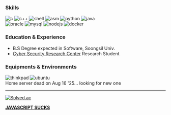 ### Skills
![c](https://img.shields.io/badge/C99-00599c?logo=c&logoColor=white)
![c++](https://img.shields.io/badge/C%2B%2B11-00599C?logo=c%2B%2B&logoColor=white)
![shell](https://img.shields.io/badge/Shell_Script-006000?logo=gnu-bash&logoColor=white)
![asm](https://img.shields.io/badge/x86_Asm-404040?logo=assemblyscript&logoColor=white)
![python](https://img.shields.io/badge/Python-FFD43B?logo=python&logoColor=blue)
![java](https://img.shields.io/badge/Java-007396?logoColor=white)\
![oracle](https://img.shields.io/badge/Oracle-F80000?logo=Oracle&logoColor=white)
![mysql](https://img.shields.io/badge/MySQL-005C84?logo=mysql&logoColor=white)
![nodejs](https://img.shields.io/badge/Node%20js-339933?logo=nodedotjs&logoColor=white)
![docker](https://img.shields.io/badge/Docker-2CA5E0?logo=docker&logoColor=white)

### Education & Experience
- B.S Degree expected in Software, Soongsil Univ.
- [Cyber Security Research Center](https://csec.ssu.ac.kr/) Research Student

### Equipments & Environments
![thinkpad](https://img.shields.io/badge/T_Series-FF0000?logo=lenovo&logoColor=white)
![ubuntu](https://img.shields.io/badge/Ubuntu-E95420?logo=ubuntu&logoColor=white)\
Home server dead on Aug 16 '25... looking for new one

---
[![Solved.ac](http://mazassumnida.wtf/api/mini/generate_badge?boj=thinker99)](https://solved.ac/thinker99)

[**JAVASCRIPT SUCKS**](https://github.com/denysdovhan/wtfjs)
